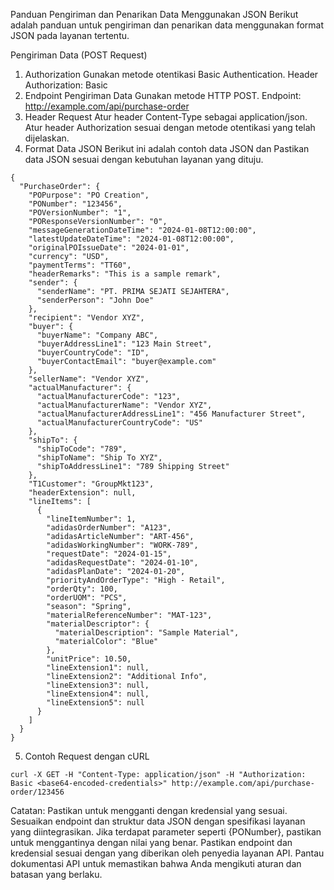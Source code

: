Panduan Pengiriman dan Penarikan Data Menggunakan JSON
Berikut adalah panduan untuk pengiriman dan penarikan data menggunakan format JSON pada layanan tertentu.

Pengiriman Data (POST Request)
1. Authorization
Gunakan metode otentikasi Basic Authentication.
Header Authorization: Basic <base64-encoded-credentials>
2. Endpoint Pengiriman Data
Gunakan metode HTTP POST.
Endpoint: http://example.com/api/purchase-order
3. Header Request
Atur header Content-Type sebagai application/json.
Atur header Authorization sesuai dengan metode otentikasi yang telah dijelaskan.
4. Format Data JSON
Berikut ini adalah contoh data JSON dan Pastikan data JSON sesuai dengan kebutuhan layanan yang dituju.
```
{
  "PurchaseOrder": {
    "POPurpose": "PO Creation",
    "PONumber": "123456",
    "POVersionNumber": "1",
    "POResponseVersionNumber": "0",
    "messageGenerationDateTime": "2024-01-08T12:00:00",
    "latestUpdateDateTime": "2024-01-08T12:00:00",
    "originalPOIssueDate": "2024-01-01",
    "currency": "USD",
    "paymentTerms": "TT60",
    "headerRemarks": "This is a sample remark",
    "sender": {
      "senderName": "PT. PRIMA SEJATI SEJAHTERA",
      "senderPerson": "John Doe"
    },
    "recipient": "Vendor XYZ",
    "buyer": {
      "buyerName": "Company ABC",
      "buyerAddressLine1": "123 Main Street",
      "buyerCountryCode": "ID",
      "buyerContactEmail": "buyer@example.com"
    },
    "sellerName": "Vendor XYZ",
    "actualManufacturer": {
      "actualManufacturerCode": "123",
      "actualManufacturerName": "Vendor XYZ",
      "actualManufacturerAddressLine1": "456 Manufacturer Street",
      "actualManufacturerCountryCode": "US"
    },
    "shipTo": {
      "shipToCode": "789",
      "shipToName": "Ship To XYZ",
      "shipToAddressLine1": "789 Shipping Street"
    },
    "T1Customer": "GroupMkt123",
    "headerExtension": null,
    "lineItems": [
      {
        "lineItemNumber": 1,
        "adidasOrderNumber": "A123",
        "adidasArticleNumber": "ART-456",
        "adidasWorkingNumber": "WORK-789",
        "requestDate": "2024-01-15",
        "adidasRequestDate": "2024-01-10",
        "adidasPlanDate": "2024-01-20",
        "priorityAndOrderType": "High - Retail",
        "orderQty": 100,
        "orderUOM": "PCS",
        "season": "Spring",
        "materialReferenceNumber": "MAT-123",
        "materialDescriptor": {
          "materialDescription": "Sample Material",
          "materialColor": "Blue"
        },
        "unitPrice": 10.50,
        "lineExtension1": null,
        "lineExtension2": "Additional Info",
        "lineExtension3": null,
        "lineExtension4": null,
        "lineExtension5": null
      }
    ]
  }
}
```
5. Contoh Request dengan cURL
```
curl -X GET -H "Content-Type: application/json" -H "Authorization: Basic <base64-encoded-credentials>" http://example.com/api/purchase-order/123456
```

Catatan:
Pastikan untuk mengganti <base64-encoded-credentials> dengan kredensial yang sesuai.
Sesuaikan endpoint dan struktur data JSON dengan spesifikasi layanan yang diintegrasikan.
Jika terdapat parameter seperti {PONumber}, pastikan untuk menggantinya dengan nilai yang benar.
Pastikan endpoint dan kredensial sesuai dengan yang diberikan oleh penyedia layanan API.
Pantau dokumentasi API untuk memastikan bahwa Anda mengikuti aturan dan batasan yang berlaku.